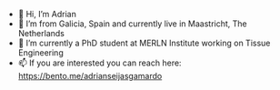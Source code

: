 - 👋 Hi, I’m Adrian 
- 👀 I’m from Galicia, Spain and currently live in Maastricht, The Netherlands
- 🌱 I’m currently a PhD student at MERLN Institute working on Tissue Engineering
- 📫 If you are interested you can reach here: https://bento.me/adrianseijasgamardo 
